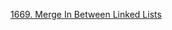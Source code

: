 [1669. Merge In Between Linked Lists](https://leetcode.com/problems/merge-in-between-linked-lists/description/?envType=daily-question&envId=2024-03-20)